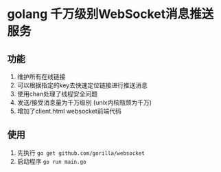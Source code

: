 # golang 千万级别WebSocket消息推送服务

## 功能
1. 维护所有在线链接
2. 可以根据指定的key去快速定位链接进行推送消息
3. 使用chan处理了线程安全问题
4. 发送/接受消息量为千万级别 (unix内核瓶颈为千万) 
5. 增加了client.html websocket前端代码

## 使用
1. 先执行 `go get github.com/gorilla/websocket`
2. 启动程序 `go run main.go`
